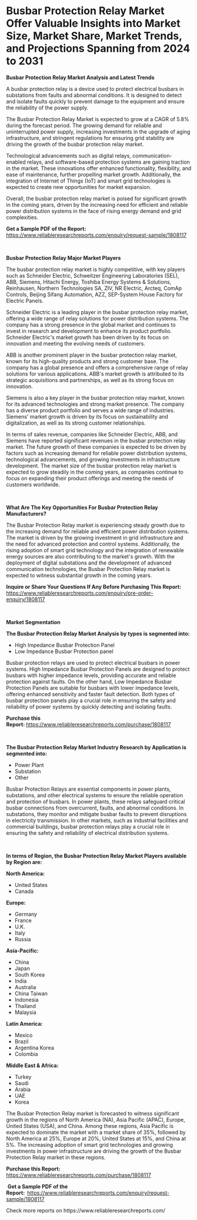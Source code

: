 <p><h1>Busbar Protection Relay Market Offer Valuable Insights into Market Size, Market Share, Market Trends, and Projections Spanning from 2024 to 2031</h1></p><p><strong>Busbar Protection Relay Market Analysis and Latest Trends</strong></p>
<p><p>A busbar protection relay is a device used to protect electrical busbars in substations from faults and abnormal conditions. It is designed to detect and isolate faults quickly to prevent damage to the equipment and ensure the reliability of the power supply.</p><p>The Busbar Protection Relay Market is expected to grow at a CAGR of 5.8% during the forecast period. The growing demand for reliable and uninterrupted power supply, increasing investments in the upgrade of aging infrastructure, and stringent regulations for ensuring grid stability are driving the growth of the busbar protection relay market.</p><p>Technological advancements such as digital relays, communication-enabled relays, and software-based protection systems are gaining traction in the market. These innovations offer enhanced functionality, flexibility, and ease of maintenance, further propelling market growth. Additionally, the integration of Internet of Things (IoT) and smart grid technologies is expected to create new opportunities for market expansion.</p><p>Overall, the busbar protection relay market is poised for significant growth in the coming years, driven by the increasing need for efficient and reliable power distribution systems in the face of rising energy demand and grid complexities.</p></p>
<p><strong>Get a Sample PDF of the Report:&nbsp;</strong> <a href="https://www.reliableresearchreports.com/enquiry/request-sample/1808117">https://www.reliableresearchreports.com/enquiry/request-sample/1808117</a></p>
<p>&nbsp;</p>
<p><strong>Busbar Protection Relay Major Market Players</strong></p>
<p><p>The busbar protection relay market is highly competitive, with key players such as Schneider Electric, Schweitzer Engineering Laboratories (SEL), ABB, Siemens, Hitachi Energy, Toshiba Energy Systems & Solutions, Reinhausen, Northern Technologies SA, ZIV, NR Electric, Arcteq, ComAp Controls, Beijing Sifang Automation, AZZ, SEP-System House Factory for Electric Panels.</p><p>Schneider Electric is a leading player in the busbar protection relay market, offering a wide range of relay solutions for power distribution systems. The company has a strong presence in the global market and continues to invest in research and development to enhance its product portfolio. Schneider Electric's market growth has been driven by its focus on innovation and meeting the evolving needs of customers.</p><p>ABB is another prominent player in the busbar protection relay market, known for its high-quality products and strong customer base. The company has a global presence and offers a comprehensive range of relay solutions for various applications. ABB's market growth is attributed to its strategic acquisitions and partnerships, as well as its strong focus on innovation.</p><p>Siemens is also a key player in the busbar protection relay market, known for its advanced technologies and strong market presence. The company has a diverse product portfolio and serves a wide range of industries. Siemens' market growth is driven by its focus on sustainability and digitalization, as well as its strong customer relationships.</p><p>In terms of sales revenue, companies like Schneider Electric, ABB, and Siemens have reported significant revenues in the busbar protection relay market. The future growth of these companies is expected to be driven by factors such as increasing demand for reliable power distribution systems, technological advancements, and growing investments in infrastructure development. The market size of the busbar protection relay market is expected to grow steadily in the coming years, as companies continue to focus on expanding their product offerings and meeting the needs of customers worldwide.</p></p>
<p>&nbsp;</p>
<p><strong>What Are The Key Opportunities For Busbar Protection Relay Manufacturers?</strong></p>
<p><p>The Busbar Protection Relay market is experiencing steady growth due to the increasing demand for reliable and efficient power distribution systems. The market is driven by the growing investment in grid infrastructure and the need for advanced protection and control systems. Additionally, the rising adoption of smart grid technology and the integration of renewable energy sources are also contributing to the market's growth. With the deployment of digital substations and the development of advanced communication technologies, the Busbar Protection Relay market is expected to witness substantial growth in the coming years.</p></p>
<p><strong>Inquire or Share Your Questions If Any Before Purchasing This Report:</strong> <a href="https://www.reliableresearchreports.com/enquiry/pre-order-enquiry/1808117">https://www.reliableresearchreports.com/enquiry/pre-order-enquiry/1808117</a></p>
<p>&nbsp;</p>
<p><strong>Market Segmentation</strong></p>
<p><strong>The Busbar Protection Relay Market Analysis by types is segmented into:</strong></p>
<p><ul><li>High Impedance Busbar Protection Panel</li><li>Low Impedance Busbar Protection panel</li></ul></p>
<p><p>Busbar protection relays are used to protect electrical busbars in power systems. High Impedance Busbar Protection Panels are designed to protect busbars with higher impedance levels, providing accurate and reliable protection against faults. On the other hand, Low Impedance Busbar Protection Panels are suitable for busbars with lower impedance levels, offering enhanced sensitivity and faster fault detection. Both types of busbar protection panels play a crucial role in ensuring the safety and reliability of power systems by quickly detecting and isolating faults.</p></p>
<p><strong>Purchase this Report:&nbsp;</strong><a href="https://www.reliableresearchreports.com/purchase/1808117">https://www.reliableresearchreports.com/purchase/1808117</a></p>
<p>&nbsp;</p>
<p><strong>The Busbar Protection Relay Market Industry Research by Application is segmented into:</strong></p>
<p><ul><li>Power Plant</li><li>Substation</li><li>Other</li></ul></p>
<p><p>Busbar Protection Relays are essential components in power plants, substations, and other electrical systems to ensure the reliable operation and protection of busbars. In power plants, these relays safeguard critical busbar connections from overcurrent, faults, and abnormal conditions. In substations, they monitor and mitigate busbar faults to prevent disruptions in electricity transmission. In other markets, such as industrial facilities and commercial buildings, busbar protection relays play a crucial role in ensuring the safety and reliability of electrical distribution systems.</p></p>
<p>&nbsp;</p>
<p><strong>In terms of Region, the Busbar Protection Relay Market Players available by Region are:</strong></p>
<p>
    <p> <strong> North America: </strong>
        <ul>
            <li>United States</li>
            <li>Canada</li>
        </ul>
        </p> 
    <p> <strong> Europe: </strong>
        <ul>
            <li>Germany</li>
            <li>France</li>
            <li>U.K.</li>
            <li>Italy</li>
            <li>Russia</li>
        </ul>
        </p> 
    <p> <strong> Asia-Pacific: </strong>
        <ul>
            <li>China</li>
            <li>Japan</li>
            <li>South Korea</li>
            <li>India</li>
            <li>Australia</li>
            <li>China Taiwan</li>
            <li>Indonesia</li>
            <li>Thailand</li>
            <li>Malaysia</li>
        </ul>
        </p> 
    <p> <strong> Latin America: </strong>
        <ul>
            <li>Mexico</li>
            <li>Brazil</li>
            <li>Argentina Korea</li>
            <li>Colombia</li>
        </ul>
        </p> 
    <p> <strong> Middle East & Africa: </strong>
        <ul>
            <li>Turkey</li>
            <li>Saudi</li>
            <li>Arabia</li>
            <li>UAE</li>
            <li>Korea</li>
        </ul>
    </p>
    </p>
<p><p>The Busbar Protection Relay market is forecasted to witness significant growth in the regions of North America (NA), Asia Pacific (APAC), Europe, United States (USA), and China. Among these regions, Asia Pacific is expected to dominate the market with a market share of 35%, followed by North America at 25%, Europe at 20%, United States at 15%, and China at 5%. The increasing adoption of smart grid technologies and growing investments in power infrastructure are driving the growth of the Busbar Protection Relay market in these regions.</p></p>
<p><strong>Purchase this Report: </strong><a href="https://www.reliableresearchreports.com/purchase/1808117">https://www.reliableresearchreports.com/purchase/1808117</a></p>
<p>&nbsp;<strong>Get a Sample PDF of the Report:&nbsp;&nbsp;</strong><a href="https://www.reliableresearchreports.com/enquiry/request-sample/1808117">https://www.reliableresearchreports.com/enquiry/request-sample/1808117</a></p>
<p><strong></strong></p>
<p>Check more reports on https://www.reliableresearchreports.com/</p>
